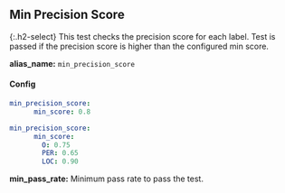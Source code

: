 
## Min Precision Score

<div class="main-docs" markdown="1"><div class="h3-box" markdown="1">

{:.h2-select}
This test checks the precision score for each label. Test is passed if the precision score is higher than the configured min score.

**alias_name:** `min_precision_score`

</div><div class="h3-box" markdown="1">

#### Config
```yaml
min_precision_score:
      min_score: 0.8
```
```yaml
min_precision_score:
      min_score:
        O: 0.75
        PER: 0.65
        LOC: 0.90
```
**min_pass_rate:** Minimum pass rate to pass the test.

<!-- #### Examples -->

</div></div>